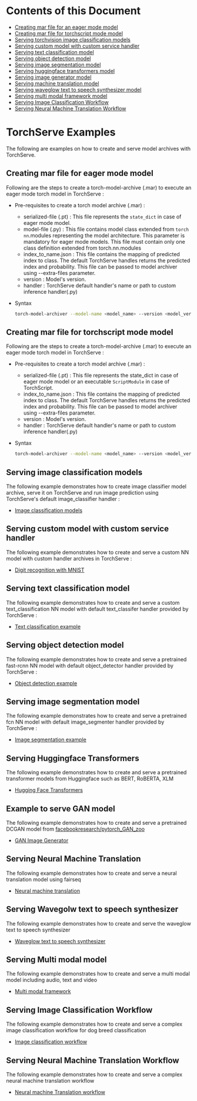 # Contents of this Document
* [Creating mar file for an eager mode model](#creating-mar-file-for-eager-mode-model)
* [Creating mar file for torchscript mode model](#creating-mar-file-for-torchscript-mode-model)
* [Serving torchvision image classification models](#serving-image-classification-models)
* [Serving custom model with custom service handler](#serving-custom-model-with-custom-service-handler)
* [Serving text classification model](#serving-text-classification-model)
* [Serving object detection model](#serving-object-detection-model)
* [Serving image segmentation model](#serving-image-segmentation-model)
* [Serving huggingface transformers model](#serving-huggingface-transformers)
* [Serving image generator model](#example-to-serve-GAN-model)
* [Serving machine translation model](#serving-neural-machine-translation)
* [Serving waveglow text to speech synthesizer model](#serving-wavegolw-text-to-speech-synthesizer)
* [Serving multi modal framework model](#Serving-Multi-modal-model)
* [Serving Image Classification Workflow](#serving-image-classification-workflow)
* [Serving Neural Machine Translation Workflow](#serving-neural-machine-translation-workflow)

# TorchServe Examples

The following are examples on how to create and serve model archives with TorchServe.

## Creating mar file for eager mode model

Following are the steps to create a torch-model-archive (.mar) to execute an eager mode torch model in TorchServe :

* Pre-requisites to create a torch model archive (.mar) :
    * serialized-file (.pt) : This file represents the `state_dict` in case of eager mode model.
    * model-file (.py) : This file contains model class extended from `torch nn`.modules representing the model architecture. This parameter is mandatory for eager mode models. This file must contain only one class definition extended from torch.nn.modules
    * index_to_name.json : This file contains the mapping of predicted index to class. The default TorchServe handles returns the predicted index and probability. This file can be passed to model archiver using --extra-files parameter.
    * version : Model's version.
    * handler : TorchServe default handler's name or path to custom inference handler(.py)
* Syntax

    ```bash
    torch-model-archiver --model-name <model_name> --version <model_version_number> --model-file <path_to_model_architecture_file> --serialized-file <path_to_state_dict_file> --handler <path_to_custom_handler_or_default_handler_name> --extra-files <path_to_index_to_name_json_file>
    ```

## Creating mar file for torchscript mode model

Following are the steps to create a torch-model-archive (.mar) to execute an eager mode torch model in TorchServe :

* Pre-requisites to create a torch model archive (.mar) :
    * serialized-file (.pt) : This file represents the state_dict in case of eager mode model or an executable `ScriptModule` in case of TorchScript.
    * index_to_name.json : This file contains the mapping of predicted index to class. The default TorchServe handles returns the predicted index and probability. This file can be passed to model archiver using --extra-files parameter.
    * version : Model's version.
    * handler : TorchServe default handler's name or path to custom inference handler(.py)

* Syntax

    ```bash
    torch-model-archiver --model-name <model_name> --version <model_version_number> --serialized-file <path_to_executable_script_module> --extra-files <path_to_index_to_name_json_file> --handler <path_to_custom_handler_or_default_handler_name>
    ```  

## Serving image classification models
The following example demonstrates how to create image classifier model archive, serve it on TorchServe and run image prediction using TorchServe's default image_classifier handler :

* [Image classification models](image_classifier)

## Serving custom model with custom service handler

The following example demonstrates how to create and serve a custom NN model with custom handler archives in TorchServe :

* [Digit recognition with MNIST](image_classifier/mnist)

## Serving text classification model

The following example demonstrates how to create and serve a custom text_classification NN model with default text_classifer handler provided by TorchServe :

* [Text classification example](text_classification)

## Serving object detection model

The following example demonstrates how to create and serve a pretrained fast-rcnn NN model with default object_detector handler provided by TorchServe :

* [Object detection example](object_detector)

## Serving image segmentation model

The following example demonstrates how to create and serve a pretrained fcn NN model with default image_segmenter handler provided by TorchServe :

* [Image segmentation example](image_segmenter)


## Serving Huggingface Transformers

The following example demonstrates how to create and serve a pretrained transformer models from Huggingface such as BERT, RoBERTA, XLM

* [Hugging Face Transformers](Huggingface_Transformers)

## Example to serve GAN model

The following example demonstrates how to create and serve a pretrained DCGAN model from [facebookresearch/pytorch_GAN_zoo](https://github.com/facebookresearch/pytorch_GAN_zoo)

* [GAN Image Generator](dcgan_fashiongen)

## Serving Neural Machine Translation

The following example demonstrates how to create and serve a neural translation model using fairseq

* [Neural machine translation ](examples/nmt_transformer)

## Serving Wavegolw text to speech synthesizer

The following example demonstrates how to create and serve the waveglow text to speech synthesizer

* [Waveglow text to speech synthesizer](text_to_speech_synthesizer)

## Serving Multi modal model

The following example demonstrates how to create and serve a multi modal model including audio, text and video

* [Multi modal framework](MMF-activity-recognition)

## Serving Image Classification Workflow

The following example demonstrates how to create and serve a complex image classification workflow for dog breed classification

* [Image classification workflow](Workflows/dog_breed_classification)

## Serving Neural Machine Translation Workflow

The following example demonstrates how to create and serve a complex neural machine translation workflow

* [Neural machine Translation workflow](Workflows/nmt_transformers_pipeline)

